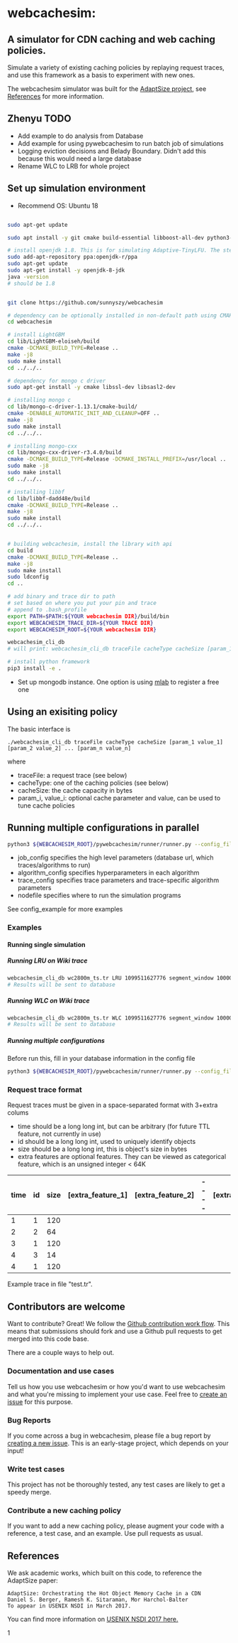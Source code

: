 # webcachesim:


## A simulator for CDN caching and web caching policies.

Simulate a variety of existing caching policies by replaying request traces, and use this framework as a basis to experiment with new ones.

The webcachesim simulator was built for the [AdaptSize project](https://github.com/dasebe/AdaptSize), see [References](#references) for more information.

## Zhenyu TODO
* Add example to do analysis from Database
* Add example for using pywebcachesim to run batch job of simulations
* Logging eviction decisions and Belady Boundary. Didn't add this because this would need a large database
* Rename WLC to LRB for whole project

## Set up simulation environment
* Recommend OS: Ubuntu 18
```bash

sudo apt-get update

sudo apt install -y git cmake build-essential libboost-all-dev python3-pip parallel libprocps-dev

# install openjdk 1.8. This is for simulating Adaptive-TinyLFU. The steps has to be one by one
sudo add-apt-repository ppa:openjdk-r/ppa
sudo apt-get update
sudo apt-get install -y openjdk-8-jdk
java -version  
# should be 1.8


git clone https://github.com/sunnyszy/webcachesim

# dependency can be optionally installed in non-default path using CMAKE_INSTALL_PREFIX CMAKE_PREFIX_PATH
cd webcachesim

# install LightGBM
cd lib/LightGBM-eloiseh/build
cmake -DCMAKE_BUILD_TYPE=Release ..
make -j8
sudo make install
cd ../../..

# dependency for mongo c driver
sudo apt-get install -y cmake libssl-dev libsasl2-dev

# installing mongo c
cd lib/mongo-c-driver-1.13.1/cmake-build/
cmake -DENABLE_AUTOMATIC_INIT_AND_CLEANUP=OFF ..
make -j8
sudo make install
cd ../../..

# installing mongo-cxx
cd lib/mongo-cxx-driver-r3.4.0/build
cmake -DCMAKE_BUILD_TYPE=Release -DCMAKE_INSTALL_PREFIX=/usr/local ..
sudo make -j8
sudo make install
cd ../../..

# installing libbf
cd lib/libbf-dadd48e/build
cmake -DCMAKE_BUILD_TYPE=Release ..
make -j8
sudo make install
cd ../../..


# building webcachesim, install the library with api
cd build
cmake -DCMAKE_BUILD_TYPE=Release ..
make -j8
sudo make install
sudo ldconfig
cd ..

# add binary and trace dir to path
# set based on where you put your pin and trace
# append to .bash_profile
export PATH=$PATH:${YOUR webcachesim DIR}/build/bin
export WEBCACHESIM_TRACE_DIR=${YOUR TRACE DIR}
export WEBCACHESIM_ROOT=${YOUR webcachesim DIR}

webcachesim_cli_db
# will print: webcachesim_cli_db traceFile cacheType cacheSize [param_1 value_1] [param_2 value_2] ... [param_n value_n] 

# install python framework
pip3 install -e .


```
* Set up mongodb instance. One option is using [mlab](https://mlab.com/home) to register a free one
<!--# run the code-->
<!--cd webcachesim-->
<!--python3 pywebcachesim/runner/runner.py --config_file job/job_dev.yaml --algorithm_param_file algorithm_params.yaml --trace_param_file trace_params.yaml-->

## Using an exisiting policy

The basic interface is

    ./webcachesim_cli_db traceFile cacheType cacheSize [param_1 value_1] [param_2 value_2] ... [param_n value_n]

where

 - traceFile: a request trace (see below)
 - cacheType: one of the caching policies (see below)
 - cacheSize: the cache capacity in bytes
 - param_i, value_i: optional cache parameter and value, can be used to tune cache policies

## Running multiple configurations in parallel

```bash
python3 ${WEBCACHESIM_ROOT}/pywebcachesim/runner/runner.py --config_file ${job_config}  --algorithm_param_file ${algorithm_config} --trace_param_file ${trace_config} --nodefile ${nodefile}
```

 - job_config specifies the high level parameters (database url, which traces/algorithms to run)
 - algorithm_config specifies hyperparameters in each algorithm
 - trace_config specifies trace parameters and trace-specific algorithm parameters
 - nodefile specifies where to run the simulation programs
 
See config_example for more examples

### Examples

#### Running single simulation

##### Running LRU on Wiki trace
```bash
webcachesim_cli_db wc2800m_ts.tr LRU 1099511627776 segment_window 1000000 real_time_segment_window 600 dburl ${YOUR mongodb uri} dbcollection ${YOUR prefer mongodb collection} 
# Results will be sent to database
```

##### Running WLC on Wiki trace
```bash
webcachesim_cli_db wc2800m_ts.tr WLC 1099511627776 segment_window 1000000 real_time_segment_window 600 memory_window 536870912 dburl ${YOUR mongodb uri} dbcollection ${YOUR prefer mongodb collection} 
# Results will be sent to database
```

##### Running multiple configurations

Before run this, fill in your database information in the config file

```bash
python3 ${WEBCACHESIM_ROOT}/pywebcachesim/runner/runner.py --config_file ${WEBCACHESIM_ROOT}/config_example/job_dev.yaml  --algorithm_param_file ${WEBCACHESIM_ROOT}/config_example/algorithm_params.yaml  --trace_param_file ${WEBCACHESIM_ROOT}/config_example/trace_params.yaml --nodefile ${WEBCACHESIM_ROOT}/config_example/nodefile
```


### Request trace format

Request traces must be given in a space-separated format with 3+extra colums
- time should be a long long int, but can be arbitrary (for future TTL feature, not currently in use)
- id should be a long long int, used to uniquely identify objects
- size should be a long long int, this is object's size in bytes
- extra features are optional features. They can be viewed as categorical feature, which is an unsigned integer < 64K

| time |  id | size | \[extra_feature_1\] | \[extra_feature_2\] | ---- | \[extra_feature_n\] |
| ---- | --- | ---- |  ----               | ----                | ---- | ----                |
|   1  |  1  |  120 |
|   2  |  2  |   64 |
|   3  |  1  |  120 |
|   4  |  3  |  14  |
|   4  |  1 |  120 |

Example trace in file "test.tr".

<!--### Available caching policies-->

<!--There are currently ten caching policies. This section describes each one, in turn, its parameters, and how to run it on the "test.tr" example trace with cache size 1000 Bytes.-->

<!--#### LRU-->

<!--does: least-recently used eviction-->

<!--params: none-->

<!--example usage:-->

<!--    ./webcachesim test.tr LRU 1000-->
<!--     -->
<!--#### FIFO-->

<!--does: first-in first-out eviction-->

<!--params: none-->

<!--example usage:-->

<!--    ./webcachesim test.tr FIFO 1000-->
<!--    -->
<!--#### GDS-->

<!--does: greedy dual size eviction-->

<!--params: none-->

<!--example usage:-->

<!--    ./webcachesim test.tr GDS 1000-->
<!--    -->
<!--#### GDSF-->

<!--does: greedy dual-size frequency eviction-->

<!--params: none-->

<!--example usage:-->

<!--    ./webcachesim test.tr GDSF 1000-->
<!--    -->
<!--#### LFU-DA-->

<!--does: least-frequently used eviction with dynamic aging-->

<!--params: none-->

<!--example usage:-->

<!--    ./webcachesim test.tr LFUDA 1000-->
<!--    -->
<!--    -->
<!--#### Filter-LRU-->

<!--does: LRU eviction + admit only after N requests-->

<!--params: n - admit after n requests)-->

<!--example usage (admit after 10 requests):-->

<!--    ./webcachesim test.tr Filter 1000 n=10-->
<!--    -->
<!--#### Threshold-LRU-->

<!--does: LRU eviction + admit only after N requests-->

<!--params: t - the size threshold in log form (base 2)-->

<!--example usage (admit only objects smaller than 512KB):-->

<!--    ./webcachesim test.tr ThLRU 1000 t=19-->
<!--    -->
<!--#### ExpProb-LRU-->

<!--does: LRU eviction + admit with probability exponentially decreasing with object size-->

<!--params: c - the size which has a 50% chance of being admitted (used to determine the exponential family)-->

<!--example usage (admit objects with size 256KB with about 50% probability):-->

<!--    ./webcachesim test.tr ExpLRU 1000 c=18-->
<!--  -->
<!--#### LRU-K-->

<!--does: evict object which has oldest K-th reference in the past-->

<!--params: k - eviction based on k-th reference in the past-->

<!--example usage (each segment gets half the capacity)-->

<!--    ./webcachesim test.tr LRUK 1000 k=4-->


<!--## How to get traces:-->


<!--### Generate your own traces with a given distribution-->

<!--One example is a Pareto (Zipf-like) popularity distribution and Bounded-Pareto object size distribution.-->
<!--The "basic_trace" tool takes the following parameters:-->

<!-- - how many unique objects-->
<!-- - how many requests to generate for most popular object (total request length will be a multiple of that)-->
<!-- - Pareto shape-->
<!-- - min object size-->
<!-- - max object size-->
<!-- - output name for trace-->

<!--Here's an example that recreates the "test.tr" trace for the examples above. This uses the "basic_trace" generator with 1000 objects, about 10000 requests overall, Pareto shape 1.8 and object sizes between 1 and 10000 bytes.-->

<!--    g++ tracegenerator/basic_trace.cc -std=c++11 -o basic_trace-->
<!--    ./basic_trace 1000 1000 1.8 1 10000 test.tr-->
<!--    make-->
<!--    ./webcachesim test.tr 0 LRU 1000-->


<!--### Rewrite existing open-source traces-->

<!--Example: download a public 1999 request trace ([trace description](http://www.cs.bu.edu/techreports/abstracts/1999-011)), rewrite it into our format, and run the simulator.-->

<!--    wget http://www.cs.bu.edu/techreports/1999-011-usertrace-98.gz-->
<!--    gunzip 1999-011-usertrace-98.gz-->
<!--    g++ -o rewrite -std=c++11 ../traceparser/rewrite_trace_http.cc-->
<!--    ./rewrite 1999-011-usertrace-98 test.tr-->
<!--    make-->
<!--    ./webcachesim test.tr 0 LRU 1073741824-->


<!--## Implement a new policy-->

<!--All cache implementations inherit from "Cache" (in policies/cache.h) which defines common features such as the cache capacity, statistics gathering, and the request interface. Defining a new policy needs little overhead-->

<!--    class YourPolicy: public Cache {-->
<!--    public:-->
<!--      // interface to set arbitrary parameters request-->
<!--      virtual void setPar(string parName, string parValue) {-->
<!--        if(parName=="myPar") {-->
<!--          myPar = stof(parValue);-->
<!--        }-->
<!--      }-->
<!--    -->
<!--       // requests call this function with their id and size-->
<!--      bool request (const long cur_req, const long long size) {-->
<!--       // your policy goes here-->
<!--      }-->
<!--    -->
<!--    protected:-->
<!--      double myPar;-->
<!--    };-->
<!--    // register your policy with the framework-->
<!--    static Factory<YourPolicy> factoryYP("YourPolicy");-->
<!-- -->
<!--This allows the user interface side to conveniently configure and use your new policy.-->

<!--    // create new cache-->
<!--    unique_ptr<Cache> webcache = move(Cache::create_unique("YourPolicy"));-->
<!--    // set cache capacity-->
<!--    webcache->setSize(1000);-->
<!--    // set an arbitrary param (parser implement by yourPolicy)-->
<!--    webcache->setPar("myPar", "0.94");-->



## Contributors are welcome

Want to contribute? Great! We follow the [Github contribution work flow](https://help.github.com/articles/github-flow/).
This means that submissions should fork and use a Github pull requests to get merged into this code base.

There are a couple ways to help out.

### Documentation and use cases

Tell us how you use webcachesim or how you'd want to use webcachesim and what you're missing to implement your use case.
Feel free to [create an issue](https://github.com/dasebe/webcachesim/issues/new) for this purpose.

### Bug Reports

If you come across a bug in webcachesim, please file a bug report by [creating a new issue](https://github.com/dasebe/webcachesim/issues/new). This is an early-stage project, which depends on your input!

### Write test cases

This project has not be thoroughly tested, any test cases are likely to get a speedy merge.

### Contribute a new caching policy

If you want to add a new caching policy, please augment your code with a reference, a test case, and an example. Use pull requests as usual.

## References

We ask academic works, which built on this code, to reference the AdaptSize paper:

    AdaptSize: Orchestrating the Hot Object Memory Cache in a CDN
    Daniel S. Berger, Ramesh K. Sitaraman, Mor Harchol-Balter
    To appear in USENIX NSDI in March 2017.
    
You can find more information on [USENIX NSDI 2017 here.](https://www.usenix.org/conference/nsdi17/technical-sessions)

1
